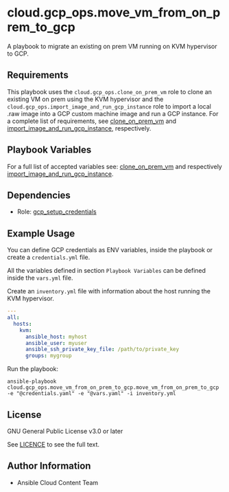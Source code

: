 # cloud.gcp_ops.move_vm_from_on_prem_to_gcp

A playbook to migrate an existing on prem VM running on KVM hypervisor to GCP.

## Requirements

This playbook uses the ``cloud.gcp_ops.clone_on_prem_vm`` role to clone an existing VM on prem using the KVM hypervisor and the ``cloud.gcp_ops.import_image_and_run_gcp_instance`` role to import a local .raw image into a GCP custom machine image and run a GCP instance. For a complete list of requirements, see [clone_on_prem_vm](../clone_on_prem_vm/README.md#Requirements) and [import_image_and_run_gcp_instance](../roles/import_image_and_run_gcp_instance/README.md#Requirements), respectively.

## Playbook Variables

For a full list of accepted variables see: [clone_on_prem_vm](../clone_on_prem_vm/README.md#Role-Variables) and respectively [import_image_and_run_gcp_instance](../roles/import_image_and_run_gcp_instance/README.md#Role-Variables).

## Dependencies

* Role: [gcp_setup_credentials](https://github.com/redhat-cop/cloud.gcp_ops/blob/main/roles/gcp_setup_credentials/README.md)

## Example Usage

You can define GCP credentials as ENV variables, inside the playbook  or create a ``credentials.yml`` file.

All the variables defined in section ``Playbook Variables`` can be defined inside the ``vars.yml`` file.

Create an `inventory.yml` file with information about the host running the KVM hypervisor.

```yaml
---
all:
  hosts:
    kvm:
      ansible_host: myhost
      ansible_user: myuser
      ansible_ssh_private_key_file: /path/to/private_key
      groups: mygroup
```

Run the playbook:

```shell
ansible-playbook cloud.gcp_ops.move_vm_from_on_prem_to_gcp.move_vm_from_on_prem_to_gcp -e "@credentials.yaml" -e "@vars.yaml" -i inventory.yml
```

## License

GNU General Public License v3.0 or later

See [LICENCE](https://github.com/ansible-collections/cloud.gcp_ops/blob/main/LICENSE) to see the full text.

## Author Information

* Ansible Cloud Content Team
